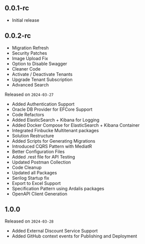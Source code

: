 ## 0.0.1-rc

- Initial release

## 0.0.2-rc

- Migration Refresh
- Security Patches
- Image Upload Fix
- Option to Disable Swagger
- Cleaner Code
- Activate / Deactivate Tenants
- Upgrade Tenant Subscription
- Advanced Search

Released on `2024-03-27`

- Added Authentication Support
- Oracle DB Provider for EFCore Support
- Code Refactors
- Added ElasticSearch + Kibana for Logging
- Added Docker Compose for ElasticSearch + Kibana Container
- Integrated Finbucke Multitenant packages
- Solution Restructure
- Added Scripts for Generating Migrations
- Introduced CQRS Pattern with MediatR
- Better Configuration Files
- Added .rest file for API Testing
- Updated Postman Collection
- Code Cleanup
- Updated all Packages
- Serilog Startup fix
- Export to Excel Support
- Specification Pattern using Ardalis packages
- OpenAPI Client Generation


## 1.0.0

Released on `2024-03-28`

- Added External Discount Service Support
- Added GitHub context events for Publishing and Deployment